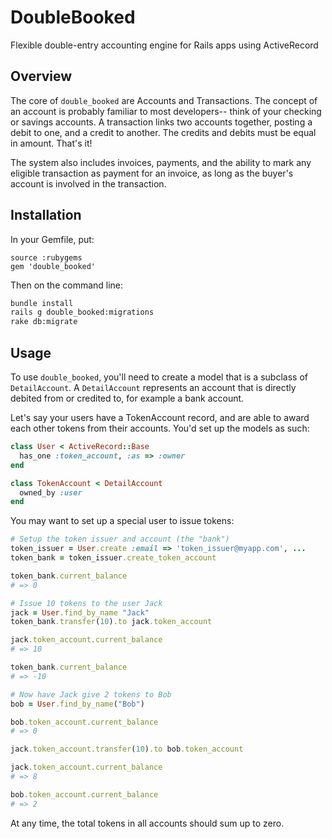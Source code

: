 # DoubleBooked

Flexible double-entry accounting engine for Rails apps using ActiveRecord

## Overview

The core of `double_booked` are Accounts and Transactions.  The concept of an account is probably familiar to most developers-- think of your checking or savings accounts.  A transaction links two accounts together, posting a debit to one, and a credit to another.  The credits and debits must be equal in amount.  That's it!

The system also includes invoices, payments, and the ability to mark any eligible transaction as payment for an invoice, as long as the buyer's account is involved in the transaction.

## Installation

In your Gemfile, put:
```
source :rubygems
gem 'double_booked'
```

Then on the command line:
```bash
bundle install
rails g double_booked:migrations
rake db:migrate
```

## Usage

To use `double_booked`, you'll need to create a model that is a subclass of
`DetailAccount`. A `DetailAccount` represents an account that is directly
debited from or credited to, for example a bank account.

Let's say your users have a TokenAccount record, and are able to award each other tokens from their accounts. You'd set up the models as such:

```ruby
class User < ActiveRecord::Base
  has_one :token_account, :as => :owner
end

class TokenAccount < DetailAccount
  owned_by :user
end
```

You may want to set up a special user to issue tokens:

```ruby
# Setup the token issuer and account (the "bank")
token_issuer = User.create :email => 'token_issuer@myapp.com', ...
token_bank = token_issuer.create_token_account

token_bank.current_balance
# => 0

# Issue 10 tokens to the user Jack
jack = User.find_by_name "Jack"
token_bank.transfer(10).to jack.token_account

jack.token_account.current_balance
# => 10

token_bank.current_balance
# => -10

# Now have Jack give 2 tokens to Bob
bob = User.find_by_name("Bob")

bob.token_account.current_balance
# => 0

jack.token_account.transfer(10).to bob.token_account

jack.token_account.current_balance
# => 8

bob.token_account.current_balance
# => 2
```

At any time, the total tokens in all accounts should sum up to zero.
